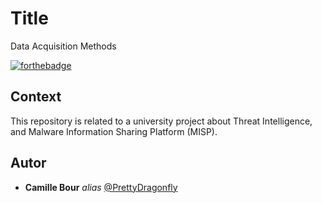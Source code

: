 # Title
Data Acquisition Methods

[![forthebadge](http://forthebadge.com/images/badges/built-with-love.svg)](http://forthebadge.com)

## Context

This repository is related to a university project about Threat Intelligence, and Malware Information Sharing Platform (MISP).

## Autor

* **Camille Bour** _alias_ [@PrettyDragonfly](https://github.com/PrettyDragonfly)
